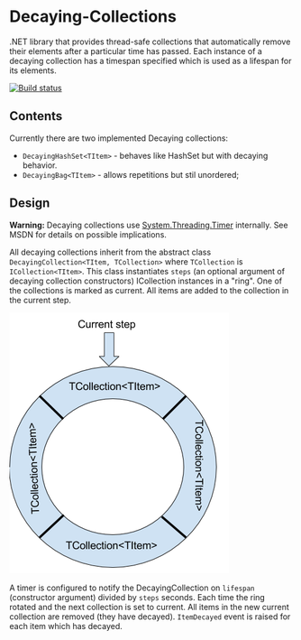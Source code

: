 # Decaying-Collections
.NET library that provides thread-safe collections that automatically remove their elements after a particular time has passed. Each instance of a decaying collection has a timespan specified which is used as a lifespan for its elements.

[![Build status](https://ci.appveyor.com/api/projects/status/4cjeedb9kci21e3e?svg=true)](https://ci.appveyor.com/project/Boyko-Karadzhov/decaying-collections)

## Contents

Currently there are two implemented Decaying collections:
- `DecayingHashSet<TItem>` - behaves like HashSet but with decaying behavior.
- `DecayingBag<TItem>` - allows repetitions but stil unordered;

## Design

**Warning:** Decaying collections use [System.Threading.Timer](https://msdn.microsoft.com/en-us/library/system.threading.timer(v=vs.110).aspx) internally. See MSDN for details on possible implications.

All decaying collections inherit from the abstract class `DecayingCollection<TItem, TCollection>` where `TCollection` is `ICollection<TItem>`. This class instantiates `steps` (an optional argument of decaying collection constructors) ICollection instances in a "ring". One of the collections is marked as current. All items are added to the collection in the current step.

![Donut separated in four segments. One is marked as current.](./decaying-collection.png "Decaying collections internal design")

A timer is configured to notify the DecayingCollection on `lifespan` (constructor argument) divided by `steps` seconds. Each time the ring rotated and the next collection is set to current. All items in the new current collection are removed (they have decayed). `ItemDecayed` event is raised for each item which has decayed.